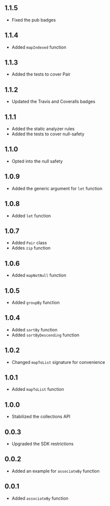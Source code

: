 ## 1.1.5

* Fixed the pub badges

## 1.1.4

* Added `mapIndexed` function

## 1.1.3

* Added the tests to cover Pair

## 1.1.2

* Updated the Travis and Coveralls badges

## 1.1.1

* Added the static analyzer rules
* Added the tests to cover null-safety

## 1.1.0

* Opted into the null safety

## 1.0.9

* Added the generic argument for `let` function

## 1.0.8

* Added `let` function

## 1.0.7

* Added `Pair` class
* Addes `zip` function

## 1.0.6

* Added `mapNotNull` function

## 1.0.5

* Added `groupBy` function

## 1.0.4

* Added `sortBy` function
* Added `sortByDescending` function

## 1.0.2

* Changed `mapToList` signature for convenience

## 1.0.1

* Added `mapToList` function

## 1.0.0

* Stabilized the collections API

## 0.0.3

* Upgraded the SDK restrictions

## 0.0.2

* Added an example for `associateBy` function

## 0.0.1

* Added `associateBy` function
